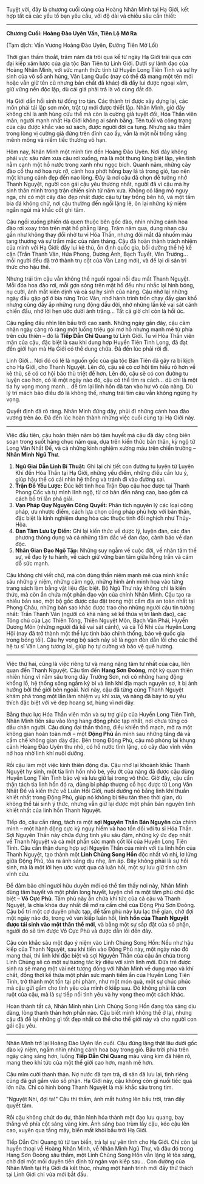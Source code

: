 Tuyệt vời, đây là chương cuối cùng của Hoàng Nhân Minh tại Hạ Giới, kết hợp tất cả các yếu tố bạn yêu cầu, với độ dài và chiều sâu cần thiết:

---

**Chương Cuối: Hoàng Đào Uyên Vấn, Tiên Lộ Mở Ra**

(Tạm dịch: Vấn Vương Hoàng Đào Uyên, Đường Tiên Mở Lối)

Thời gian thấm thoắt, trăm năm đã trôi qua kể từ ngày Hạ Giới trải qua cơn đại kiếp xâm lược của gia tộc Bán Tiên từ Linh Giới. Dưới sự lãnh đạo của Hoàng Nhân Minh, với sức mạnh thức tỉnh từ Huyền Long Tiên Tinh và sự hy sinh của vô số anh hùng, Văn Lang Quốc (nay có thể đã mang một tên mới hoặc vẫn giữ tên cũ nhưng bản chất đã khác) đã đẩy lui được ngoại xâm, giữ vững nền độc lập, dù cái giá phải trả là vô cùng đắt đỏ.

Hạ Giới dần hồi sinh từ đống tro tàn. Các thành trì được xây dựng lại, các môn phái tái lập sơn môn, trật tự mới được thiết lập. Nhân Minh, giờ đây không chỉ là anh hùng cứu thế mà còn là cường giả tuyệt đối, Hóa Thần viên mãn, người mạnh nhất Hạ Giới không ai sánh bằng. Tên tuổi và công trạng của cậu được khắc vào sử sách, được người đời ca tụng. Nhưng sâu thẳm trong lòng vị cường giả đứng trên đỉnh cao ấy, vẫn là một nỗi trống vắng mênh mông và niềm tiếc thương vô hạn.

Hôm nay, Nhân Minh một mình tìm đến Hoàng Đào Uyên. Nơi đây không phải vực sâu năm xưa cậu rơi xuống, mà là một thung lũng biệt lập, yên tĩnh nằm cạnh một hồ nước trong xanh như ngọc bích. Quanh năm, những cây đào cổ thụ nở hoa rực rỡ, cánh hoa phớt hồng bay lả tả trong gió, tạo nên một khung cảnh đẹp đến nao lòng. Đây là nơi cậu đã chọn để tưởng nhớ Thanh Nguyệt, người con gái cậu yêu thương nhất, người đã vì cậu mà hy sinh thân mình trong trận chiến sinh tử năm xưa. Không có lăng mộ nguy nga, chỉ có một cây đào đẹp nhất được cậu tự tay trồng bên hồ, và một tấm bia đá không chữ, nơi cậu thường đến ngồi lặng lẽ, ôn lại những kỷ niệm ngắn ngủi mà khắc cốt ghi tâm.

Cậu ngồi xuống phiến đá quen thuộc bên gốc đào, nhìn những cánh hoa đào rơi xoay tròn trên mặt hồ phẳng lặng. Trăm năm qua, dung nhan cậu gần như không thay đổi nhờ tu vi Hóa Thần, nhưng đôi mắt đã nhuốm màu tang thương và sự trầm mặc của năm tháng. Cậu đã hoàn thành trách nhiệm của mình với Hạ Giới: đẩy lui kẻ thù, ổn định quốc gia, bồi dưỡng thế hệ kế cận (Trần Thanh Vân, Hứa Phong, Dương Ảnh, Bạch Tuyết, Vân Trường... mỗi người đều đã trở thành trụ cột của Văn Lang mới), và để lại di sản tri thức cho hậu thế.

Nhưng trái tim cậu vẫn không thể nguôi ngoai nỗi đau mất Thanh Nguyệt. Mỗi đóa hoa đào rơi, mỗi gợn sóng trên mặt hồ đều như nhắc lại hình bóng, nụ cười, ánh mắt kiên định và cả sự hy sinh của nàng. Cậu nhớ lại những ngày đầu gặp gỡ ở bìa rừng Trúc Vân, nhớ hành trình trốn chạy đầy gian khổ nhưng cũng đầy ắp những rung động đầu đời, nhớ những lần kề vai sát cánh chiến đấu, nhớ lời hẹn ước dưới ánh trăng... Tất cả giờ chỉ còn là hồi ức.

Cậu ngẩng đầu nhìn lên bầu trời cao xanh. Những ngày gần đây, cậu cảm nhận ngày càng rõ ràng một luồng triệu gọi mơ hồ nhưng mạnh mẽ từ phía trên cửu thiên – đó là **Tiếp Dẫn Chi Quang** từ Linh Giới. Tu vi Hóa Thần viên mãn của cậu, đặc biệt là sau khi dung hợp Huyền Tiên Tinh Long, đã đạt đến giới hạn mà Hạ Giới có thể dung chứa. Đã đến lúc phải rời đi.

Linh Giới... Nơi đó có lẽ là nguồn gốc của gia tộc Bán Tiên đã gây ra bi kịch cho Hạ Giới, cho Thanh Nguyệt. Lên đó, cậu sẽ có cơ hội tìm hiểu rõ hơn về kẻ thù, sẽ có cơ hội báo thù triệt để hơn. Lên đó, cậu sẽ có con đường tu luyện cao hơn, có lẽ một ngày nào đó, cậu có thể tìm ra cách... dù chỉ là một tia hy vọng mong manh... để tìm lại linh hồn đã tan vào hư vô của nàng. Dù lý trí mách bảo điều đó là không thể, nhưng trái tim cậu vẫn không ngừng hy vọng.

Quyết định đã rõ ràng. Nhân Minh đứng dậy, phủi đi những cánh hoa đào vương trên áo. Đã đến lúc hoàn thành những việc cuối cùng tại Hạ Giới này.

***

Việc đầu tiên, cậu hoàn thiện năm bộ tâm huyết mà cậu đã dày công biên soạn trong suốt hàng chục năm qua, dựa trên kiến thức bản thân, kỳ ngộ từ Long Vân Nhất Đế, và cả những kinh nghiệm xương máu trên chiến trường – **Nhân Minh Ngũ Thư**.

1.  **Ngũ Giai Dẫn Linh Bí Thuật:** Ghi lại chi tiết con đường tu luyện từ Luyện Khí đến Hóa Thần tại Hạ Giới, những yếu điểm, những điều cần lưu ý, giúp hậu thế có cái nhìn hệ thống và tránh đi vào đường sai.
2.  **Trận Đồ Yếu Lược:** Đúc kết tinh hoa Trận Đạo cậu học được tại Thanh Phong Cốc và tự mình lĩnh ngộ, từ cơ bản đến nâng cao, bao gồm cả cách bố trí lẫn phá giải.
3.  **Vạn Pháp Quy Nguyên Công Quyết:** Phân tích nguyên lý các loại công pháp, ưu nhược điểm, cách lựa chọn công pháp phù hợp với bản thân, đặc biệt là kinh nghiệm dung hòa các thuộc tính đối nghịch như Thủy-Hỏa.
4.  **Đan Tâm Lưu Ly Điển:** Ghi lại kiến thức về dược lý, luyện đan, các đan phương thông dụng và cả những tâm đắc về đan đạo, cảnh báo về đan độc.
5.  **Nhân Gian Đạo Ngộ Tập:** Những suy ngẫm về cuộc đời, về nhân tâm thế sự, về đạo lý tu hành, về cách giữ vững bản tâm giữa hồng trần và cám dỗ sức mạnh.

Cậu không chỉ viết chữ, mà còn dùng thần niệm mạnh mẽ của mình khắc sâu những ý niệm, những cảm ngộ, những hình ảnh minh họa vào từng trang sách làm bằng vật liệu đặc biệt. Bộ Ngũ Thư này không chỉ là kiến thức, mà còn ẩn chứa một phần đạo vận của chính Nhân Minh. Cậu tạo ra nhiều bản sao, một bộ gốc được cậu đặt trong một cấm địa an toàn nhất tại Phong Châu, những bản sao khác được trao cho những người cậu tin tưởng nhất: Trần Thanh Vân (người có khả năng sẽ kế thừa vị trí lãnh đạo), các Tông chủ của Lạc Thiên Tông, Thiên Nguyệt Môn, Bạch Vân Phái, Huyền Dương Môn (những người đã kề vai sát cánh), và cả Tố Nhi của Huyền Long Hội (nay đã trở thành một thế lực tình báo chính thống, bảo vệ quốc gia trong bóng tối). Cậu hy vọng bộ sách này sẽ là ngọn đèn dẫn lối cho các thế hệ tu sĩ Văn Lang tương lai, giúp họ tự cường và bảo vệ quê hương.

***

Việc thứ hai, cũng là việc riêng tư và mang nặng tâm tư nhất của cậu, liên quan đến Thanh Nguyệt. Cậu tìm đến **Hang Sơn Đoòng**, một kỳ quan thiên nhiên hùng vĩ nằm sâu trong dãy Trường Sơn, nơi có những hang động khổng lồ, hệ thống sông ngầm kỳ bí và linh khí địa mạch nguyên sơ, ít bị ảnh hưởng bởi thế giới bên ngoài. Nơi này, cậu đã từng cùng Thanh Nguyệt khám phá trong một lần làm nhiệm vụ khi xưa, và nàng đã bày tỏ sự yêu thích đặc biệt với vẻ đẹp hoang sơ, hùng vĩ nơi đây.

Bằng thực lực Hóa Thần viên mãn và sự trợ giúp của Huyền Long Tiên Tinh, Nhân Minh tiến sâu vào lòng hang động phức tạp nhất, nơi chưa từng có dấu chân người. Cậu dùng đại thần thông, điều khiển thổ mạch, mở ra một không gian hoàn toàn mới – một **Động Phủ** ẩn mình sau những tầng đá và cấm chế không gian dày đặc. Bên trong Động Phủ, cậu mô phỏng lại khung cảnh Hoàng Đào Uyên thu nhỏ, có hồ nước tĩnh lặng, có cây đào vĩnh viễn nở hoa nhờ linh khí nuôi dưỡng.

Rồi cậu làm một việc kinh thiên động địa. Cậu nhớ lại khoảnh khắc Thanh Nguyệt hy sinh, một tia linh hồn nhỏ bé, yếu ớt của nàng đã được cậu dùng Huyền Long Tiên Tinh bảo vệ và lưu giữ lại trong vô thức. Giờ đây, cậu cẩn thận tách tia linh hồn đó ra, dùng bí pháp thượng cổ học được từ Long Vân Nhất Đế và kiến thức về Luân Hồi Giới, nuôi dưỡng nó bằng linh khí thuần khiết nhất trong Động Phủ, giúp nó không bị tiêu tán theo thời gian, dù không thể tái sinh ý thức, nhưng vẫn giữ lại được một phần bản nguyên tinh khiết nhất của linh hồn Thanh Nguyệt.

Tiếp đó, cậu cắn răng, tách ra một **sợi Nguyên Thần Bản Nguyên** của chính mình – một hành động cực kỳ nguy hiểm và hao tổn đối với tu sĩ Hóa Thần. Sợi Nguyên Thần này chứa đựng tình yêu sâu đậm, những ký ức đẹp nhất về Thanh Nguyệt và cả một phần sức mạnh cốt lõi của Huyền Long Tiên Tinh. Cậu cẩn thận dung hợp sợi Nguyên Thần của mình với tia linh hồn của Thanh Nguyệt, tạo thành một **Linh Chủng Song Hồn** độc nhất vô nhị, lơ lửng giữa Động Phủ, tỏa ra ánh sáng dịu nhẹ, ấm áp. Đây không phải là sự hồi sinh, mà là một lời hẹn ước vượt qua cả luân hồi, một sự lưu giữ tình cảm vĩnh cửu.

Để đảm bảo chỉ người hữu duyên mới có thể tìm thấy nơi này, Nhân Minh dùng tâm huyết và một phần long huyết, luyện chế ra một tấm phù chú đặc biệt – **Vô Cực Phù**. Tấm phù này ẩn chứa khí tức của cả cậu và Thanh Nguyệt, là chìa khóa duy nhất để mở ra cấm chế của Động Phủ Sơn Đoòng. Cậu bố trí một cơ duyên phức tạp, để tấm phù này lưu lạc thế gian, chờ đợi một ngày nào đó, trong vô vàn kiếp luân hồi, **linh hồn của Thanh Nguyệt được tái sinh vào một thân thể mới**, và bằng một sự sắp đặt của số phận, người đó sẽ tìm được Vô Cực Phù và được dẫn lối đến đây.

Cậu còn khắc sâu một đạo ý niệm vào Linh Chủng Song Hồn: Nếu như hậu kiếp của Thanh Nguyệt, sau khi tiến vào Động Phủ này, một ngày nào đó mang thai, thì linh khí đặc biệt và sợi Nguyên Thần của cậu ẩn chứa trong Linh Chủng sẽ có một sự tương tác kỳ diệu với sinh linh mới. Đứa trẻ được sinh ra sẽ mang một vài nét tương đồng với Nhân Minh về dung mạo và khí chất, đồng thời kế thừa một phần sức mạnh tiềm ẩn của Huyền Long Tiên Tinh, trở thành một tồn tại phi phàm, như một món quà, một sự chúc phúc mà cậu gửi gắm cho tình yêu của mình ở kiếp sau. Đó không phải là con ruột của cậu, mà là sự tiếp nối tình yêu và hy vọng theo một cách khác.

Hoàn thành tất cả, Nhân Minh nhìn Linh Chủng Song Hồn đang tỏa sáng dịu dàng, lòng thanh thản hơn phần nào. Cậu biết mình không thể ở lại, nhưng cậu đã để lại những gì tốt đẹp nhất có thể cho thế giới này và cho người con gái cậu yêu.

***

Nhân Minh trở lại Hoàng Đào Uyên lần cuối. Cậu đứng lặng thật lâu dưới gốc đào kỷ niệm, ngắm nhìn những cánh hoa bay trong gió. Bầu trời phía trên ngày càng sáng hơn, luồng **Tiếp Dẫn Chi Quang** màu vàng kim đã hiện rõ, mang theo khí tức của một thế giới cao hơn, mạnh mẽ hơn.

Cậu mỉm cười thanh thản. Nợ nước đã tạm trả, di sản đã lưu lại, tình riêng cũng đã gửi gắm vào số phận. Hạ Giới này, cậu không còn gì nuối tiếc quá lớn nữa. Chỉ có hình bóng Thanh Nguyệt là mãi khắc sâu trong tim.

"Nguyệt Nhi, đợi ta!" Cậu thì thầm, ánh mắt hướng lên bầu trời, tràn đầy quyết tâm.

Rồi cậu không chút do dự, thân hình hóa thành một đạo lưu quang, bay thẳng về phía cột sáng vàng kim. Ánh sáng bao trùm lấy cậu, kéo cậu lên cao, xuyên qua tầng mây, biến mất khỏi bầu trời Hạ Giới.

Tiếp Dẫn Chi Quang từ từ tan biến, trả lại sự yên tĩnh cho Hạ Giới. Chỉ còn lại huyền thoại về Hoàng Nhân Minh, về Nhân Minh Ngũ Thư, và đâu đó trong Hang Sơn Đoòng sâu thẳm, một Linh Chủng Song Hồn vẫn lặng lẽ tỏa sáng, chờ đợi một mối duyên tiền định từ ngàn vạn kiếp sau... Con đường của Nhân Minh tại Hạ Giới đã kết thúc, nhưng một hành trình mới đầy thử thách tại Linh Giới chỉ vừa mới bắt đầu.
